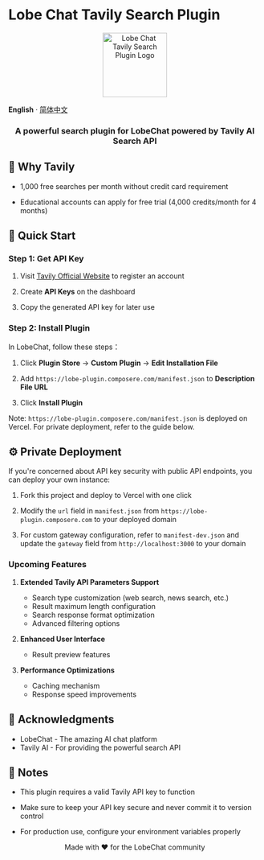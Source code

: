 # Lobe Chat Tavily Search Plugin

<p align="center">
  <img src="./public/plugin-logo.png" height="128" alt="Lobe Chat Tavily Search Plugin Logo">
</p>

**English** · [简体中文](./README.zh-CN.md) 

<h3 align="center">
  A powerful search plugin for LobeChat powered by Tavily AI Search API<br>
</h3>


## 🌟 Why Tavily

- 1,000 free searches per month without credit card requirement

- Educational accounts can apply for free trial (4,000 credits/month for 4 months)

## 🚀 Quick Start

### Step 1: Get API Key

1. Visit [Tavily Official Website](https://tavily.com/) to register an account
  

2. Create **API Keys** on the dashboard


3. Copy the generated API key for later use


### Step 2: Install Plugin 

In LobeChat, follow these steps：

1. Click **Plugin Store** -> **Custom Plugin** -> **Edit Installation File**


3. Add `https://lobe-plugin.composere.com/manifest.json` to **Description File URL**


5. Click **Install Plugin**

Note: `https://lobe-plugin.composere.com/manifest.json` is deployed on Vercel. For private deployment, refer to the guide below.


## ⚙️ Private Deployment

If you're concerned about API key security with public API endpoints, you can deploy your own instance:


1. Fork this project and deploy to Vercel with one click


2. Modify the `url` field in `manifest.json` from `https://lobe-plugin.composere.com` to your deployed domain

3. For custom gateway configuration, refer to `manifest-dev.json` and update the `gateway` field from `http://localhost:3000` to your domain

### Upcoming Features

1. **Extended Tavily API Parameters Support**
   - Search type customization (web search, news search, etc.)
   - Result maximum length configuration
   - Search response format optimization
   - Advanced filtering options

2. **Enhanced User Interface**
   - Result preview features

3. **Performance Optimizations**
   - Caching mechanism
   - Response speed improvements

## 🙏 Acknowledgments

- LobeChat - The amazing AI chat platform
- Tavily AI - For providing the powerful search API


## 📝 Notes

- This plugin requires a valid Tavily API key to function


- Make sure to keep your API key secure and never commit it to version control

- For production use, configure your environment variables properly

<p align="center">Made with ❤️ for the LobeChat community</p>
